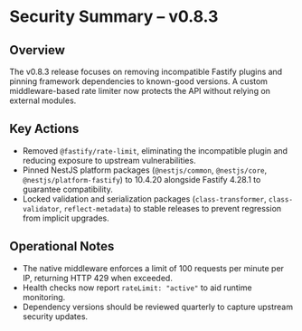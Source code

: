 # Security Summary – v0.8.3

## Overview
The v0.8.3 release focuses on removing incompatible Fastify plugins and pinning framework dependencies to known-good versions. A custom middleware-based rate limiter now protects the API without relying on external modules.

## Key Actions
- Removed `@fastify/rate-limit`, eliminating the incompatible plugin and reducing exposure to upstream vulnerabilities.
- Pinned NestJS platform packages (`@nestjs/common`, `@nestjs/core`, `@nestjs/platform-fastify`) to 10.4.20 alongside Fastify 4.28.1 to guarantee compatibility.
- Locked validation and serialization packages (`class-transformer`, `class-validator`, `reflect-metadata`) to stable releases to prevent regression from implicit upgrades.

## Operational Notes
- The native middleware enforces a limit of 100 requests per minute per IP, returning HTTP 429 when exceeded.
- Health checks now report `rateLimit: "active"` to aid runtime monitoring.
- Dependency versions should be reviewed quarterly to capture upstream security updates.
